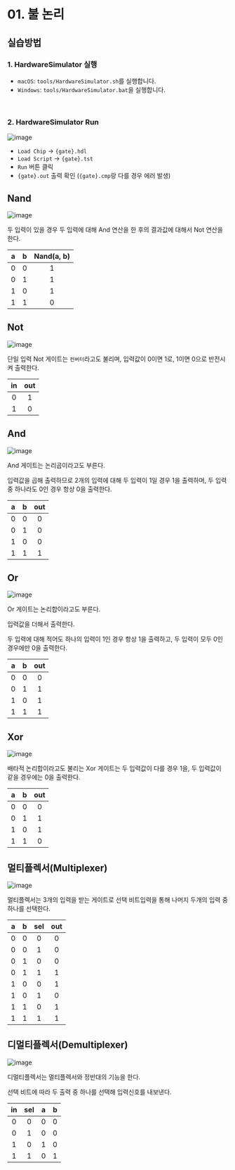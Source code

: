 # 01. 불 논리

## 실습방법

### 1. HardwareSimulator 실행

- `macOS`: `tools/HardwareSimulator.sh`를 실행합니다.
- `Windows`: `tools/HardwareSimulator.bat`을 실행합니다.

<br />

### 2. HardwareSimulator Run

![image](https://user-images.githubusercontent.com/71188307/133882348-202684f6-b950-49ed-9775-3b6d69f9c92c.png)

- `Load Chip` -> `{gate}.hdl` 
- `Load Script` -> `{gate}.tst`
- `Run` 버튼 클릭
- `{gate}.out` 출력 확인 (`{gate}.cmp`랑 다를 경우 에러 발생)

## Nand

![image](https://user-images.githubusercontent.com/71188307/133886711-65bc7767-75ca-42ea-8f9e-6d0bd197d22f.png)

두 입력이 있을 경우 두 입력에 대해 And 연산을 한 후의 결과값에 대해서 Not 연산을 한다.

| a | b | Nand(a, b) |
|---|---|:----------:|
| 0 | 0 |      1     |
| 0 | 1 |      1     |
| 1 | 0 |      1     |
| 1 | 1 |      0     |


## Not

![image](https://user-images.githubusercontent.com/71188307/133886700-7124f3ed-0449-4a2d-9641-b06966452e80.png)

단일 입력 Not 게이트는 `컨버터`라고도 불리며, 입력값이 0이면 1로, 1이면 0으로 반전시켜 출력한다.

|  in   |  out  |
|:-----:|:-----:|
|   0   |   1   |
|   1   |   0   |

## And 

![image](https://user-images.githubusercontent.com/71188307/133886630-6c3fae87-cb6d-4cca-b91d-35ee0e282abd.png)

And 게이트는 논리곱이라고도 부른다. 

입력값을 곱해 출력하므로 2개의 입력에 대해 두 입력이 1일 경우 1을 출력하며, 두 입력 중 하나라도 0인 경우 항상 0을 출력한다.

|   a   |   b   |  out  |
|:-----:|:-----:|:-----:|
|   0   |   0   |   0   |
|   0   |   1   |   0   |
|   1   |   0   |   0   |
|   1   |   1   |   1   |

## Or

![image](https://user-images.githubusercontent.com/71188307/133886662-d0a75abb-899c-4e00-8803-a6b22495b377.png)

Or 게이트는 논리합이라고도 부른다. 

입력값을 더해서 출력한다. 

두 입력에 대해 적어도 하나의 입력이 1인 경우 항상 1을 출력하고, 두 입력이 모두 0인 경우에만 0을 출력한다.

|   a   |   b   |  out  |
|:-----:|:-----:|:-----:|
|   0   |   0   |   0   |
|   0   |   1   |   1   |
|   1   |   0   |   1   |
|   1   |   1   |   1   |

## Xor

![image](https://user-images.githubusercontent.com/71188307/133886687-8eb2db3d-910b-4c29-a038-ff8573b53620.png)

배타적 논리합이라고도 불리는 Xor 게이트는 두 입력값이 다를 경우 1을, 두 입력값이 같을 경우에는 0을 출력한다.

|   a   |   b   |  out  |
|:-----:|:-----:|:-----:|
|   0   |   0   |   0   |
|   0   |   1   |   1   |
|   1   |   0   |   1   |
|   1   |   1   |   0   |


## 멀티플렉서(Multiplexer)

![image](https://user-images.githubusercontent.com/71188307/133886586-a41d5972-5a99-4fcd-ba63-3d35c5cce066.png)

멀티플렉서는 3개의 입력을 받는 게이트로 선택 비트입력을 통해 나머지 두개의 입력 중 하나를 선택한다.

|   a   |   b   |  sel  |  out  |
|:-----:|:-----:|:-----:|:-----:|
|   0   |   0   |   0   |   0   |
|   0   |   0   |   1   |   0   |
|   0   |   1   |   0   |   0   |
|   0   |   1   |   1   |   1   |
|   1   |   0   |   0   |   1   |
|   1   |   0   |   1   |   0   |
|   1   |   1   |   0   |   1   |
|   1   |   1   |   1   |   1   |

## 디멀티플렉서(Demultiplexer)

![image](https://user-images.githubusercontent.com/71188307/133886591-48ecb1ff-3300-498b-aeb8-e43e25635095.png)

디멀티플렉서는 멀티플렉서와 정반대의 기능을 한다.

선택 비트에 따라 두 출력 중 하나를 선택해 입력신호를 내보낸다.

|  in   |  sel  |   a   |   b   |
|:-----:|:-----:|:-----:|:-----:|
|   0   |   0   |   0   |   0   |
|   0   |   1   |   0   |   0   |
|   1   |   0   |   1   |   0   |
|   1   |   1   |   0   |   1   |




